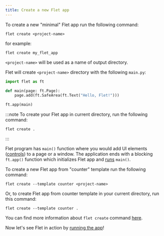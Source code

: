```yaml
---
title: Create a new Flet app
---
```


To create a new "minimal" Flet app run the following command:

```
flet create <project-name>
```

for example:

```
flet create my_flet_app
```

`<project-name>` will be used as a name of output directory.

Flet will create `<project-name>` directory with the following `main.py`:

```python
import flet as ft

def main(page: ft.Page):
    page.add(ft.SafeArea(ft.Text("Hello, Flet!")))

ft.app(main)
```

:::note
To create your Flet app in current directory, run the following command:
```
flet create .
```
:::

Flet program has `main()` function where you would add UI elements ([controls](flet-controls)) to a page or a window. The application ends with a blocking `ft.app()` function which initializes Flet app and [runs](running-app) `main()`.

To create a new Flet app from "counter" template run the following command:

```
flet create --template counter <project-name>
```

Or, to create Flet app from counter template in your current directory, run this command:
```
flet create --template counter .
```

You can find more information about `flet create` command [here](/docs/reference/cli/create).

Now let's see Flet in action by [running the app](running-app)!